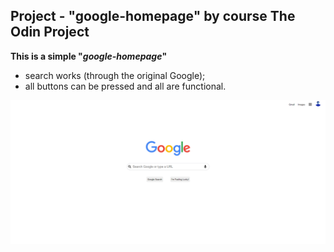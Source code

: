 ## Project - "google-homepage" by course The Odin Project
**This is a simple "*google-homepage*"**
- search works (through the original Google);
- all buttons can be pressed and all are functional.

![screenshot](screenshots/screen.png "Screenshot")


